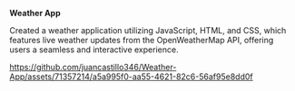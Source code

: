 <strong>Weather App</strong>
<p>Created a weather application utilizing JavaScript, HTML, and CSS, which features live weather updates from the OpenWeatherMap API, offering users a seamless and interactive experience.</p>




https://github.com/juancastillo346/Weather-App/assets/71357214/a5a995f0-aa55-4621-82c6-56af95e8dd0f

